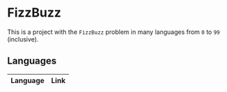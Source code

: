 # FizzBuzz
This is a project with the `FizzBuzz` problem in many languages from `0` to `99` (inclusive).

## Languages
| **Language** | **Link** |
| :-- | :-- |
